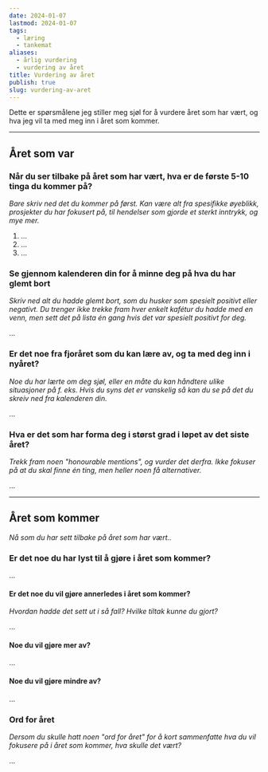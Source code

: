 ```yaml
---
date: 2024-01-07
lastmod: 2024-01-07
tags:
  - læring
  - tankemat
aliases:
  - årlig vurdering
  - vurdering av året
title: Vurdering av året
publish: true
slug: vurdering-av-aret
---
```

Dette er spørsmålene jeg stiller meg sjøl for å vurdere året som har vært, og hva jeg vil ta med meg inn i året som kommer.

---

## Året som var

### Når du ser tilbake på året som har vært, hva er de første 5-10 tinga du kommer på?

*Bare skriv ned det du kommer på først. Kan være alt fra spesifikke øyeblikk, prosjekter du har fokusert på, til hendelser som gjorde et sterkt inntrykk, og mye mer.*

1. ...
2. ...
3. ...

### Se gjennom kalenderen din for å minne deg på hva du har glemt bort

*Skriv ned alt du hadde glemt bort, som du husker som spesielt positivt eller negativt. Du trenger ikke trekke fram hver enkelt kafétur du hadde med en venn, men sett det på lista én gang hvis det var spesielt positivt for deg.*

...

### Er det noe fra fjoråret som du kan lære av, og ta med deg inn i nyåret?

*Noe du har lærte om deg sjøl, eller en måte du kan håndtere ulike situasjoner på f. eks. Hvis du syns det er vanskelig så kan du se på det du skreiv ned fra kalenderen din.*

...

### Hva er det som har forma deg i størst grad i løpet av det siste året?

*Trekk fram noen "honourable mentions", og vurder det derfra. Ikke fokuser på at du skal finne én ting, men heller noen få alternativer.*

...

---

## Året som kommer

*Nå som du har sett tilbake på året som har vært..*

### Er det noe du har lyst til å gjøre i året som kommer?

...

#### Er det noe du vil gjøre annerledes i året som kommer?

*Hvordan hadde det sett ut i så fall? Hvilke tiltak kunne du gjort?*

...

#### Noe du vil gjøre mer av?

...

#### Noe du vil gjøre mindre av?

...

### Ord for året

*Dersom du skulle hatt noen "ord for året" for å kort sammenfatte hva du vil fokusere på i året som kommer, hva skulle det vært?*

...
